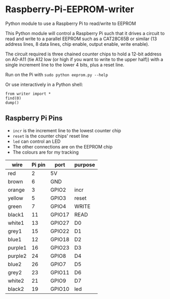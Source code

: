 # Raspberry-Pi-EEPROM-writer
Python module to use a Raspberry Pi to read/write to EEPROM

This Python module will control a Raspberry Pi such that it drives a circuit to read and write to a parallel EEPROM such as a CAT28C65B or similar (13 address lines, 8 data lines, chip enable, output enable, write enable).

The circuit required is three chained counter chips to hold a 12-bit address on A0-A11 (tie A12 low (or high if you want to write to the upper half)) with a single increment line to the lower 4 bits, plus a reset line.

Run on the Pi with ``sudo python eeprom.py --help``

Or use interactively in a Python shell:
```
from writer import *
find(0)
dump()
```

Raspberry Pi Pins
-----------------
* `incr` is the increment line to the lowest counter chip
* `reset` is the counter chips' reset line
* `led` can control an LED
* The other connections are on the EEPROM chip
* The colours are for my tracking

wire | Pi pin | port | purpose
--- | --- | --- | ---
red | 2 | 5V
brown | 6 | GND
orange | 3 | GPIO2 | incr
yellow | 5 | GPIO3 | reset
green | 7 | GPIO4 | WRITE
black1 | 11 | GPIO17 | READ
white1 | 13 | GPIO27 | D0
grey1 | 15 | GPIO22 | D1
blue1 | 12 | GPIO18 | D2
purple1 | 16 | GPIO23 | D3
purple2 | 24 | GPIO8 | D4
blue2 | 26 | GPIO7 | D5
grey2 | 23 | GPIO11 | D6
white2 | 21 | GPIO9 | D7
black2 | 19 | GPIO10 | led
